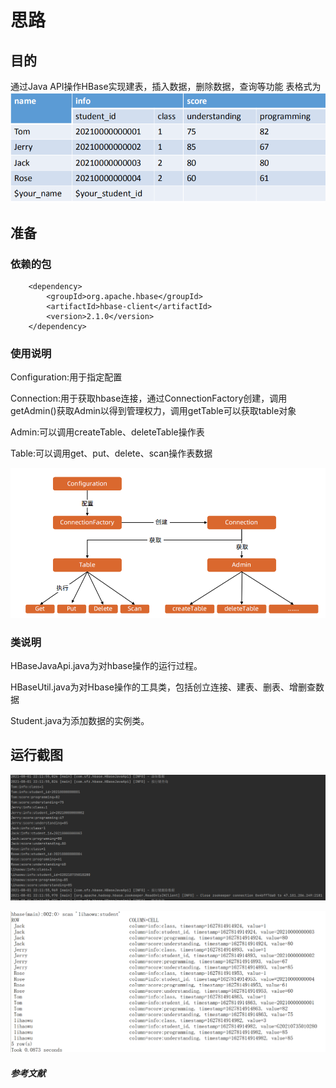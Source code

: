 思路
=

## 目的


通过Java API操作HBase实现建表，插入数据，删除数据，查询等功能
表格式为
![HBase表格式.png](HBase表格式.png)

## 准备

### 依赖的包

        <dependency>
            <groupId>org.apache.hbase</groupId>
            <artifactId>hbase-client</artifactId>
            <version>2.1.0</version>
        </dependency>

### 使用说明

Configuration:用于指定配置

Connection:用于获取hbase连接，通过ConnectionFactory创建，调用getAdmin()获取Admin以得到管理权力，调用getTable可以获取table对象

Admin:可以调用createTable、deleteTable操作表

Table:可以调用get、put、delete、scan操作表数据

![hbasejavaapi.png](hbasejavaapi.png)

### 类说明

HBaseJavaApi.java为对hbase操作的运行过程。

HBaseUtil.java为对Hbase操作的工具类，包括创立连接、建表、删表、增删查数据

Student.java为添加数据的实例类。



## 运行截图

![运行截图.png](运行截图.png)

![数据查询截图.png](数据查询截图.png)

##### 参考文献
